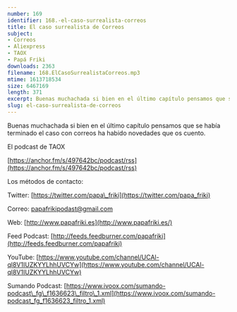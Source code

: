 ```yaml
---
number: 169
identifier: 168.-el-caso-surrealista-correos
title: El caso surrealista de Correos
subject:
- Correos
- Aliexpress
- TAOX
- Papá Friki
downloads: 2363
filename: 168.ElCasoSurrealistaCorreos.mp3
mtime: 1613718534
size: 6467169
length: 371
excerpt: Buenas muchachada si bien en el último capítulo pensamos que se había terminado el caso con correos ha habido novedades que os cuento.
slug: el-caso-surrealista-de-correos
---
```

Buenas muchachada si bien en el último capítulo pensamos que se había terminado el caso con correos ha habido novedades que os cuento.

El podcast de TAOX

[https://anchor.fm/s/497642bc/podcast/rss](https://anchor.fm/s/497642bc/podcast/rss)  

Los métodos de contacto:  

Twitter: [https://twitter.com/papa\_friki](https://twitter.com/papa_friki)

Correo: [papafrikipodast@gmail.com](https://archive.org/details/papafrikipodast@gmail.com)

Web: [http://www.papafriki.es](http://www.papafriki.es/)

Feed Podcast: [http://feeds.feedburner.com/papafriki](http://feeds.feedburner.com/papafriki)

YouTube: [https://www.youtube.com/channel/UCAl-ql8V1IUZKYYLhhUVCYw](https://www.youtube.com/channel/UCAl-ql8V1IUZKYYLhhUVCYw)  

Sumando Podcast: [https://www.ivoox.com/sumando-podcast\_fg\_f1636623\_filtro\_1.xml](https://www.ivoox.com/sumando-podcast_fg_f1636623_filtro_1.xml)